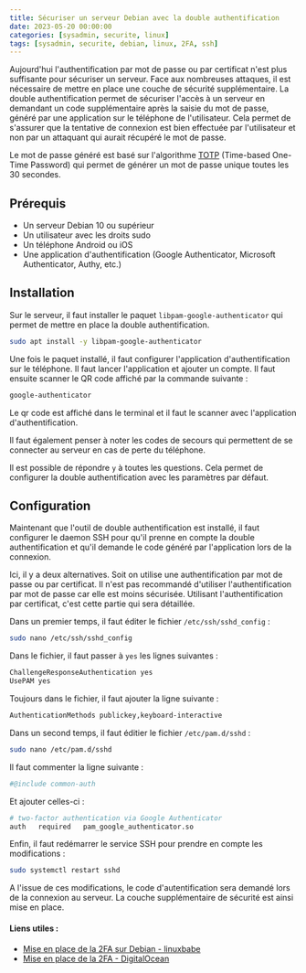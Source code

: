 ```yaml
---
title: Sécuriser un serveur Debian avec la double authentification
date: 2023-05-20 00:00:00  
categories: [sysadmin, securite, linux]
tags: [sysadmin, securite, debian, linux, 2FA, ssh]
---
```


Aujourd'hui l'authentification par mot de passe ou par certificat n'est plus suffisante pour sécuriser un serveur. Face aux nombreuses attaques, il est nécessaire de mettre en place une couche de sécurité supplémentaire. La double authentification permet de sécuriser l'accès à un serveur en demandant un code supplémentaire après la saisie du mot de passe, généré par une application sur le téléphone de l'utilisateur. Cela permet de s'assurer que la tentative de connexion est bien effectuée par l'utilisateur et non par un attaquant qui aurait récupéré le mot de passe.

Le mot de passe généré est basé sur l'algorithme [TOTP](https://en.wikipedia.org/wiki/Time-based_one-time_password) (Time-based One-Time Password) qui permet de générer un mot de passe unique toutes les 30 secondes. 

## Prérequis

- Un serveur Debian 10 ou supérieur
- Un utilisateur avec les droits sudo
- Un téléphone Android ou iOS
- Une application d'authentification (Google Authenticator, Microsoft Authenticator, Authy, etc.)

## Installation

Sur le serveur, il faut installer le paquet `libpam-google-authenticator` qui permet de mettre en place la double authentification.

```bash
sudo apt install -y libpam-google-authenticator
```

Une fois le paquet installé, il faut configurer l'application d'authentification sur le téléphone. Il faut lancer l'application et ajouter un compte. Il faut ensuite scanner le QR code affiché par la commande suivante :

```bash
google-authenticator
```

Le qr code est affiché dans le terminal et il faut le scanner avec l'application d'authentification. 

Il faut également penser à noter les codes de secours qui permettent de se connecter au serveur en cas de perte du téléphone.

Il est possible de répondre `y` à toutes les questions. Cela permet de configurer la double authentification avec les paramètres par défaut. 

## Configuration

Maintenant que l'outil de double authentification est installé, il faut configurer le daemon SSH pour qu'il prenne en compte la double authentification et qu'il demande le code généré par l'application lors de la connexion.

Ici, il y a deux alternatives. Soit on utilise une authentification par mot de passe ou par certificat. Il n'est pas recommandé d'utiliser l'authentification par mot de passe car elle est moins sécurisée. Utilisant l'authentification par certificat, c'est cette partie qui sera détaillée.

Dans un premier temps, il faut éditer le fichier `/etc/ssh/sshd_config` : 

```bash
sudo nano /etc/ssh/sshd_config
```

Dans le fichier, il faut passer à `yes` les lignes suivantes :

```bash
ChallengeResponseAuthentication yes
UsePAM yes
```

Toujours dans le fichier, il faut ajouter la ligne suivante :

```bash
AuthenticationMethods publickey,keyboard-interactive
```

Dans un second temps, il faut éditier le fichier `/etc/pam.d/sshd` :

```bash
sudo nano /etc/pam.d/sshd
```

Il faut commenter la ligne suivante :

```bash
#@include common-auth
```

Et ajouter celles-ci :

```bash
# two-factor authentication via Google Authenticator
auth   required   pam_google_authenticator.so
```

Enfin, il faut redémarrer le service SSH pour prendre en compte les modifications :

```bash
sudo systemctl restart sshd
```

A l'issue de ces modifications, le code d'autentification sera demandé lors de la connexion au serveur. La couche supplémentaire de sécurité est ainsi mise en place.

#### Liens utiles : 

- [Mise en place de la 2FA sur Debian - linuxbabe](https://www.linuxbabe.com/debian/ssh-two-factor-authentication-debian)
- [Mise en place de la 2FA - DigitalOcean](https://www.digitalocean.com/community/tutorials/how-to-set-up-multi-factor-authentication-for-ssh-on-ubuntu-20-04)